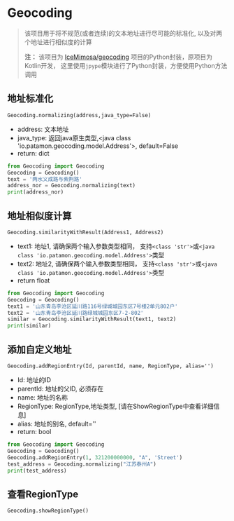 # Geocoding
> 该项目用于将不规范(或者连续)的文本地址进行尽可能的标准化, 以及对两个地址进行相似度的计算
> 
> **注：**
> 该项目为 [IceMimosa/geocoding](https://github.com/IceMimosa/geocoding) 项目的Python封装，原项目为Kotlin开发，
> 这里使用`jpype`模块进行了Python封装，方便使用Python方法调用
## 地址标准化
`Geocoding.normalizing(address,java_type=False) `
* address: 文本地址
* java_type: 返回java原生类型,<java class 'io.patamon.geocoding.model.Address'>, default=False
* return: dict
```python
from Geocoding import Geocoding
Geocoding = Geocoding()
text = '两水义成路与紫荆路'
address_nor = Geocoding.normalizing(text)
print(address_nor)
```

## 地址相似度计算
`Geocoding.similarityWithResult(Address1, Address2)`
* text1: 地址1, 请确保两个输入参数类型相同， 支持`<class 'str'>`或`<java class 'io.patamon.geocoding.model.Address'>`类型
* text2: 地址2, 请确保两个输入参数类型相同， 支持`<class 'str'>`或`<java class 'io.patamon.geocoding.model.Address'>`类型
* return float
```python
from Geocoding import Geocoding
Geocoding = Geocoding()
text1 = '山东青岛李沧区延川路116号绿城城园东区7号楼2单元802户'
text2 = '山东青岛李沧区延川路绿城城园东区7-2-802'
similar = Geocoding.similarityWithResult(text1, text2)
print(similar)
```

## 添加自定义地址
`Geocoding.addRegionEntry(Id, parentId, name, RegionType, alias='')`
* Id: 地址的ID
* parentId: 地址的父ID, 必须存在
* name: 地址的名称
* RegionType: RegionType,地址类型, [请在ShowRegionType中查看详细信息]
* alias: 地址的别名, default=''
* return: bool
```python
from Geocoding import Geocoding
Geocoding = Geocoding()
Geocoding.addRegionEntry(1, 321200000000, "A", 'Street')
test_address = Geocoding.normalizing("江苏泰州A")
print(test_address)
```

##  查看RegionType
`Geocoding.showRegionType()`
